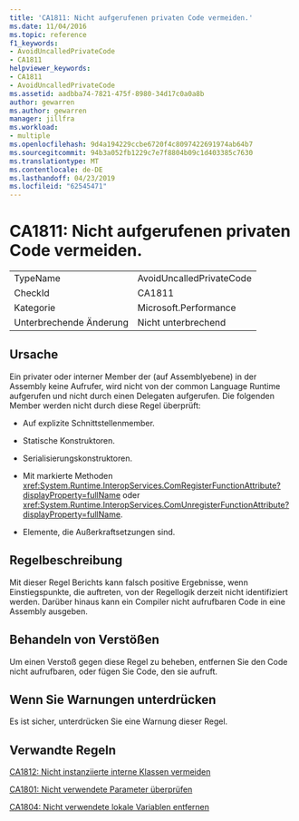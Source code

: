 ```yaml
---
title: 'CA1811: Nicht aufgerufenen privaten Code vermeiden.'
ms.date: 11/04/2016
ms.topic: reference
f1_keywords:
- AvoidUncalledPrivateCode
- CA1811
helpviewer_keywords:
- CA1811
- AvoidUncalledPrivateCode
ms.assetid: aadbba74-7821-475f-8980-34d17c0a0a8b
author: gewarren
ms.author: gewarren
manager: jillfra
ms.workload:
- multiple
ms.openlocfilehash: 9d4a194229ccbe6720f4c8097422691974ab64b7
ms.sourcegitcommit: 94b3a052fb1229c7e7f8804b09c1d403385c7630
ms.translationtype: MT
ms.contentlocale: de-DE
ms.lasthandoff: 04/23/2019
ms.locfileid: "62545471"
---
```

# <a name="ca1811-avoid-uncalled-private-code"></a>CA1811: Nicht aufgerufenen privaten Code vermeiden.

|||
|-|-|
|TypeName|AvoidUncalledPrivateCode|
|CheckId|CA1811|
|Kategorie|Microsoft.Performance|
|Unterbrechende Änderung|Nicht unterbrechend|

## <a name="cause"></a>Ursache
 Ein privater oder interner Member der (auf Assemblyebene) in der Assembly keine Aufrufer, wird nicht von der common Language Runtime aufgerufen und nicht durch einen Delegaten aufgerufen. Die folgenden Member werden nicht durch diese Regel überprüft:

- Auf explizite Schnittstellenmember.

- Statische Konstruktoren.

- Serialisierungskonstruktoren.

- Mit markierte Methoden <xref:System.Runtime.InteropServices.ComRegisterFunctionAttribute?displayProperty=fullName> oder <xref:System.Runtime.InteropServices.ComUnregisterFunctionAttribute?displayProperty=fullName>.

- Elemente, die Außerkraftsetzungen sind.

## <a name="rule-description"></a>Regelbeschreibung
 Mit dieser Regel Berichts kann falsch positive Ergebnisse, wenn Einstiegspunkte, die auftreten, von der Regellogik derzeit nicht identifiziert werden. Darüber hinaus kann ein Compiler nicht aufrufbaren Code in eine Assembly ausgeben.

## <a name="how-to-fix-violations"></a>Behandeln von Verstößen
 Um einen Verstoß gegen diese Regel zu beheben, entfernen Sie den Code nicht aufrufbaren, oder fügen Sie Code, den sie aufruft.

## <a name="when-to-suppress-warnings"></a>Wenn Sie Warnungen unterdrücken
 Es ist sicher, unterdrücken Sie eine Warnung dieser Regel.

## <a name="related-rules"></a>Verwandte Regeln
 [CA1812: Nicht instanziierte interne Klassen vermeiden](../code-quality/ca1812-avoid-uninstantiated-internal-classes.md)

 [CA1801: Nicht verwendete Parameter überprüfen](../code-quality/ca1801-review-unused-parameters.md)

 [CA1804: Nicht verwendete lokale Variablen entfernen](../code-quality/ca1804-remove-unused-locals.md)